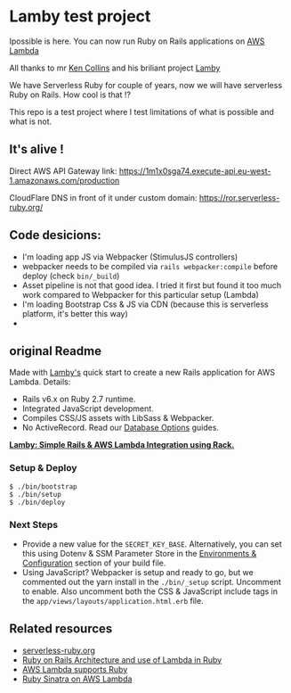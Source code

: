 
# Lamby test project

Ipossible is here. You can now run Ruby on Rails applications on [AWS Lambda](https://aws.amazon.com/lambda/) 

All thanks to mr [Ken Collins](https://twitter.com/metaskills) and his
briliant project [Lamby](https://www.youtube.com/watch?v=fn17nojYa-I&t=2000s)



We have Serverless Ruby for couple of years, now we will have
serverless Ruby on Rails. How cool is that !?


This repo is a test project where I test limitations of what is possible
and what is not.


## It's alive !

Direct AWS API Gateway link: https://1m1x0sga74.execute-api.eu-west-1.amazonaws.com/production

CloudFlare DNS in front of it under custom domain: https://ror.serverless-ruby.org/

## Code desicions: 

* I'm loading app JS via Webpacker (StimulusJS controllers)
* webpacker needs to be compiled via `rails webpacker:compile` before
  deploy (check `bin/_build`)
* Asset pipeline is not that good idea. I tried it first but found it too much work compared to Webpacker for this particular setup (Lambda)
* I'm loading Bootstrap Css & JS via CDN (because  this is serverless platform, it's better this way)
* 



## original Readme

Made with [Lamby's](https://lamby.custominktech.com/docs/quick_start) quick start to create a new Rails application for AWS Lambda. Details:

* Rails v6.x on Ruby 2.7 runtime.
* Integrated JavaScript development.
* Compiles CSS/JS assets with LibSass & Webpacker.
* No ActiveRecord. Read our [Database Options](https://lamby.custominktech.com/docs/database_connections) guides.

**[Lamby: Simple Rails & AWS Lambda Integration using Rack.](https://lamby.custominktech.com)**

### Setup & Deploy

```shell
$ ./bin/bootstrap
$ ./bin/setup
$ ./bin/deploy
```

### Next Steps

* Provide a new value for the `SECRET_KEY_BASE`. Alternatively, you can set this using Dotenv & SSM Parameter Store in the [Environments & Configuration](https://lamby.custominktech.com/docs/environment_and_configuration) section of your build file.
* Using JavaScript? Webpacker is setup and ready to go, but we commented out the yarn install in the `./bin/_setup` script. Uncomment to enable. Also uncomment both the CSS & JavaScript include tags in the `app/views/layouts/application.html.erb` file.



## Related resources

* [serverless-ruby.org](http://serverless-ruby.org/)
* [Ruby on Rails Architecture and use of Lambda in Ruby](https://www.youtube.com/watch?v=fn17nojYa-I&t=2000s)
* [AWS Lambda supports  Ruby](https://aws.amazon.com/blogs/compute/announcing-ruby-support-for-aws-lambda/)
* [Ruby Sinatra on AWS Lambda](https://blog.eq8.eu/article/sinatra-on-aws-lambda.html)


